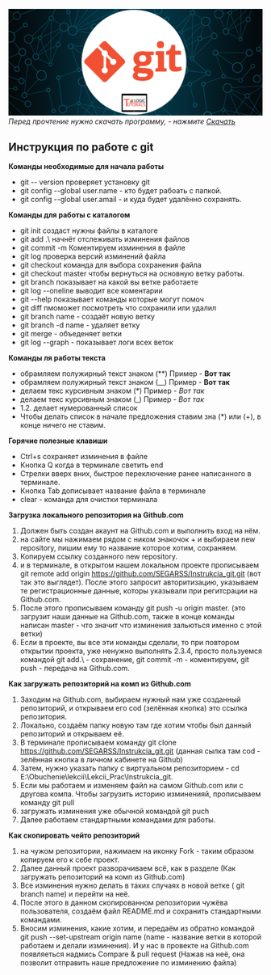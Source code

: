 ![Картинка git](git.jpg)
*Перед прочтение нужно скачать программу, - нажмите [Скачать](https://git-scm.com/download/win)*

## Инструкция по работе с git

**Команды необходимые для начала работы**
* git -- version проверяет установку git
* git config --global user.name - кто будет рабоать с папкой.
* git config --global user.amail - и куда будет удалённо сохранять.

**Команды для работы с каталогом**
* git init создаст нужны файлы в каталоге
* git add .\ начнёт отслеживать изминения файлов
* git commit -m Коментируем изминения в файле
* git log проверка версий изминений файла
* git checkout команда для выбора сохранения файла
* git checkout master чтобы вернуться на основную ветку работы.
* git branch показывает на какой вы ветке работаете
* git log --oneline выводит все коментарии
* git --help показывает команды которые могут помоч
* git diff пмоможет посмотреть что сохранили или удалил
* git branch name - создаёт новую ветку
* git branch -d name - удаляет ветку
* git merge - объеденяет ветки
* git log --graph - показывает логи всех веток

**Команды ля работы текста**
* обрамляем полужирный текст знаком (**) Пример - **Вот так**
* обрамляем полужирный текст знаком (__) Пример - __Вот так__
* делаем текс курсивным знаком (*) Пример - *Вот так*
* делаем текс курсивным знаком (_) Пример - _Вот так_
* 1.2. делает нумерованный список
* Чтобы делать список в начале предложения ставим зна (*) или (+), в конце ничего не ставим.

**Горячие полезные клавиши**
* Ctrl+s сохраняет изминения в файле
* Кнопка Q когда в терминале светить end
* Стрелки вверх вних, быстрое переключение ранее написанного в терминале.
* Кнопка Tab дописывает название файла в терминале
* clear - команда для очистки терминала

**Загрузка локального репозитория на Github.com**
1. Должен быть создан акаунт на Github.com и выполнить вход на нём.
2. на сайте мы нажимаем рядом с ником знакочок + и выбираем new repository, пишим ему то название которое хотим, сохраняем.
3. Копируем ссылку созданного new repository.
4. и в терминале, в открытом нашем локальном проекте прописываем git remote add origin https://github.com/SEGARSS/Instrukcia_git.git (вот так это выглядет). После этого запросит авторитизацию, указываем те регистрационные данные, которы указывали при регитсрации на Github.com.
5. После этого прописываем команду git push -u origin master. (это загрузит наши данные на Github.com, также в конце команды написан master - что значит что изминения зальються именно с этой ветки)
6. Если в проекте, вы все эти команды сделали, то при повтором открытии проекта, уже ненужно выполнять 2.3.4, просто пользуемся командой git add.\ - сохранение, git commit -m - коментируем, git push - передача на Github.com.

**Как загружать репозиторий на комп из Github.com**
1. Заходим на Github.com, выбираем нужный нам уже созданный репозиторий, и открываем его cod (зелённая кнопка) это ссылка репозитория.
2. Локально, создаём папку новую там где хотим чтобы был данный репозиторий и открываем её.
3. В терминале прописываем команду git clone https://github.com/SEGARSS/Instrukcia_git.git (данная сылка там cod - зелённая кнопка в личном кабинете на Github)
4. Затем, нужно указать папку с виртуальном репозиторием - cd E:\Obuchenie\lekcii\Lekcii_Prac\Instrukcia_git.
5. Если мы работаем и изменяем файл на самом Github.com или с другова компа. Чтобы загрузить историю изминенияй, прописываем команду git pull
6. загружать изминения уже обычной командой git puch
7. Далее работаем стандартными командами для работы.

**Как скопировать чейто репозиторий**
1. на чужом репозитории, нажимаем на иконку Fork - таким образом копируем его к себе проект.
2. Далее данный проект разворачиваем всё, как в разделе (Как загружать репозиторий на комп из Github.com)
3. Все изминения нужно делать в таких случаях в новой ветке ( git branch name) и перейти на неё.
4. После этого в данном скопированном репозитории чужёва пользователя, создаём файл README.md и сохранить стандартными командами. 
5. Вносим изминения, какие хотим, и передаём из обратно командой git push --set-upstream origin name (name - название ветки в которой работаем и делали изминения). И у нас в провекте на Github.com  появляеться надмись Compare & pull request (Нажав на неё, она позволит отправить наше предложение по изминению файла)
